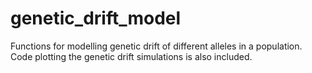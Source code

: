 # genetic_drift_model
Functions for modelling genetic drift of different alleles in a population. Code plotting the genetic drift simulations is also included. 
